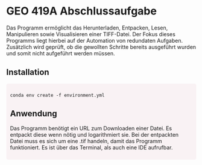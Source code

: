 # GEO 419A Abschlussaufgabe 
  Das Programm ermöglicht das Herunterladen, Entpacken, Lesen, Manipulieren sowie Visualisieren einer TIFF-Datei. Der Fokus dieses Programms liegt hierbei auf der    Automation von redundaten Aufgaben. Zusätzlich wird geprüft, ob die gewollten Schritte bereits ausgeführt wurden und somit nicht aufgeführt werden müssen.

## Installation
<div style="background-color: #f9f2f4; padding: 10px; border-radius: 5px;">
  
```shell
conda env create -f environment.yml
```

  
## Anwendung
  Das Programm benötigt ein URL zum Downloaden einer Datei. Es entpackt diese wenn nötig und logarithmiert sie. Bei der entpackten Datei muss es sich um eine .tif    handeln, damit das Programm funktioniert.
  Es ist über das Terminal, als auch eine IDE aufrufbar.
